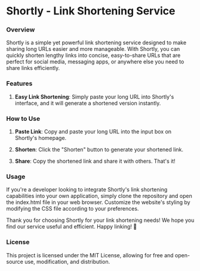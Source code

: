# Shortly - Link Shortening Service

### Overview

Shortly is a simple yet powerful link shortening service designed to make sharing long URLs easier and more manageable. With Shortly, you can quickly shorten lengthy links into concise, easy-to-share URLs that are perfect for social media, messaging apps, or anywhere else you need to share links efficiently.

### Features

1. **Easy Link Shortening**: Simply paste your long URL into Shortly's interface, and it will generate a shortened version instantly.
 
### How to Use

1. **Paste Link**: Copy and paste your long URL into the input box on Shortly's homepage.

2. **Shorten**: Click the "Shorten" button to generate your shortened link.

3. **Share**: Copy the shortened link and share it with others. That's it!

### Usage

If you're a developer looking to integrate Shortly's link shortening capabilities into your own application, simply clone the repository and open the index.html file in your web browser. Customize the website's styling by modifying the CSS file according to your preferences.

Thank you for choosing Shortly for your link shortening needs! We hope you find our service useful and efficient. Happy linking! 🚀

### License
This project is licensed under the MIT License, allowing for free and open-source use, modification, and distribution.
